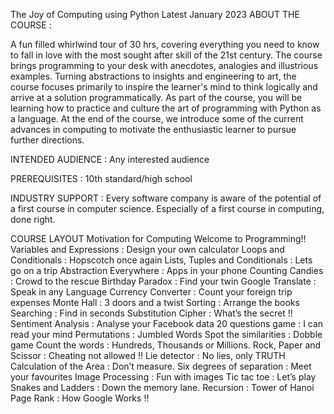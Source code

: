 The Joy of Computing using Python Latest January 2023
ABOUT THE COURSE :

A fun filled whirlwind tour of 30 hrs, covering everything you need to know to fall in love with the most sought after skill of the 21st century. The course brings programming to your desk with anecdotes, analogies and illustrious examples. Turning abstractions to insights and engineering to art, the course focuses primarily to inspire the learner's mind to think logically and arrive at a solution programmatically. As part of the course, you will be learning how to practice and culture the art of programming with Python as a language. At the end of the course, we introduce some of the current advances in computing to motivate the enthusiastic learner to pursue further directions.

INTENDED AUDIENCE	:  Any interested audience

PREREQUISITES		:  10th standard/high school

INDUSTRY SUPPORT	:  Every software company is aware of the potential of a first course in computer science. Especially of a first course in computing, done right.

COURSE LAYOUT
Motivation for Computing
Welcome to Programming!!
Variables and Expressions : Design your own calculator
Loops and Conditionals : Hopscotch once again
Lists, Tuples and Conditionals : Lets go on a trip
Abstraction Everywhere : Apps in your phone
Counting Candies : Crowd to the rescue
Birthday Paradox : Find your twin
Google Translate : Speak in any Language
Currency Converter : Count your foreign trip expenses
Monte Hall : 3 doors and a twist
Sorting : Arrange the books
Searching : Find in seconds
Substitution Cipher : What’s the secret !!
Sentiment Analysis : Analyse your Facebook data
20 questions game : I can read your mind
Permutations : Jumbled Words
Spot the similarities : Dobble game
Count the words : Hundreds, Thousands or Millions.
Rock, Paper and Scissor : Cheating not allowed !!
Lie detector : No lies, only TRUTH
Calculation of the Area : Don’t measure.
Six degrees of separation : Meet your favourites
Image Processing : Fun with images
Tic tac toe : Let’s play
Snakes and Ladders : Down the memory lane.
Recursion : Tower of Hanoi
Page Rank : How Google Works !!

